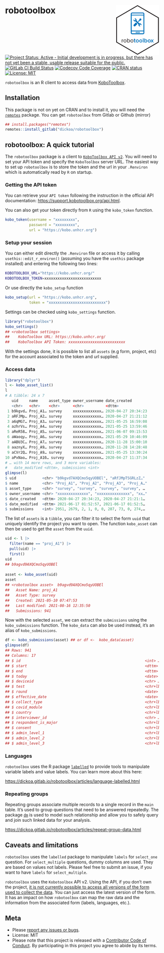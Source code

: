 
<!-- README.md is generated from README.Rmd. Please edit that file -->

# robotoolbox <img src="man/figures/robotoolbox_hex.png" align="right" width="140" />

[![Project Status: Active - Initial development is in progress, but
there has not yet been a stable, usable release suitable for the
public.](https://www.repostatus.org/badges/latest/wip.svg)](https://www.repostatus.org/#wip)
[![GitLab CI Build
Status](https://gitlab.com/dickoa/robotoolbox/badges/master/pipeline.svg)](https://gitlab.com/dickoa/robotoolbox/-/pipelines)
[![Codecov Code
Coverage](https://codecov.io/gl/dickoa/robotoolbox/branch/master/graph/badge.svg)](https://app.codecov.io/gl/dickoa/robotoolbox)
[![CRAN
status](https://www.r-pkg.org/badges/version/robotoolbox)](https://CRAN.R-project.org/package=robotoolbox)
[![License:
MIT](https://img.shields.io/badge/License-MIT-yellow.svg)](https://opensource.org/licenses/MIT)

`robotoolbox` is an R client to access data from
[KoboToolbox](https://www.kobotoolbox.org/).

## Installation

This package is not on yet on CRAN and to install it, you will need the
[`remotes`](https://github.com/r-lib/remotes) package. You can get
`robotoolbox` from Gitlab or Github (mirror)

``` r
## install.packages("remotes")
remotes::install_gitlab("dickoa/robotoolbox")
```

## robotoolbox: A quick tutorial

The `robotoolbox` package is a client to
[`KoboToolbox API v2`](https://support.kobotoolbox.org/api.html). You
will need to set your API token and specify the `KoboToolbox` server
URL. The easiest way to set up `robotoolbox` is to store the token and
the url in your `.Renviron` which is automatically read by `R` on
startup.

### Getting the API token

You can retrieve your `API token` following the instruction in the
official API documentation: <https://support.kobotoolbox.org/api.html>.

You can also get your token directly from `R` using the `kobo_token`
function.

``` r
kobo_token(username = "xxxxxxxxx",
           password = "xxxxxxxxx",
           url = "https://kobo.unhcr.org")
```

### Setup your session

You can either edit directly the `.Renviron` file or access it by
calling `usethis::edit_r_environ()` (assuming you have the `usethis`
package installed) and entering the following two lines:

``` bash
KOBOTOOLBOX_URL="https://kobo.unhcr.org/"
KOBOTOOLBOX_TOKEN=xxxxxxxxxxxxxxxxxxxxxxxxxx
```

Or use directly the `kobo_setup` function

``` r
kobo_setup(url = "https://kobo.unhcr.org",
           token = "xxxxxxxxxxxxxxxxxxxxxxxxxx")
```

Settings can be checked using `kobo_settings` function.

``` r
library("robotoolbox")
kobo_settings()
## <robotoolbox settings>
##    KoboToolbox URL: https://kobo.unhcr.org/
##    KoboToolbox API Token: xxxxxxxxxxxxxxxxxxxxxxxxxx
```

With the settings done, it is possible to list all `assets` (e.g form,
project, etc) for the account associated to the token and url supplied.

### Access data

``` r
library("dplyr")
l <- kobo_asset_list()
l
# A tibble: 24 x 7
   uid     name     asset_type owner_username date_created
   <chr>   <chr>    <chr>      <chr>          <dttm>
 1 b9kgvd… Proj_A1… survey     xxxxxxxxxxxxx… 2020-04-27 20:34:23
 2 aRFJMp… Proj_A2… survey     xxxxxxxxxxxxx… 2020-04-27 21:21:12
 3 a6qMG7… Proj_A3… survey     xxxxxxxxxxxxx… 2021-05-25 16:59:08
 4 azhrVs… Proj_A4… survey     xxxxxxxxxxxxx… 2021-05-25 13:59:46
 5 aReR58… Proj_A5… survey     xxxxxxxxxxxxx… 2021-06-07 09:15:53
 6 aWaoqy… Proj_A6… survey     xxxxxxxxxxxxx… 2021-05-29 10:46:09
 7 aABU3C… Proj_A7… survey     xxxxxxxxxxxxx… 2020-11-28 15:00:10
 8 aaznyX… Proj_A9… survey     xxxxxxxxxxxxx… 2020-11-28 14:28:48
 9 aCVr2Q… Proj_A9… survey     xxxxxxxxxxxxx… 2021-05-25 13:30:24
10 aPxNao… Proj_A10… survey    xxxxxxxxxxxxx… 2020-04-27 11:37:34
# … with 14 more rows, and 3 more variables:
#   date_modified <dttm>, submissions <int>
glimpse(l)
$ uid            <chr> "b9kgvd7AXQCmo5qyUOBEl", "aRfJMpTSGRLzZ…"
$ name           <chr> "Proj_A1", "Proj_A2", "Proj_A3", "Proj_A…"
$ asset_type     <chr> "survey", "survey", "survey", "survey", …
$ owner_username <chr> "xxxxxxxxxxxxxx", "xxxxxxxxxxxxxxx", "xx…"
$ date_created   <dttm> 2020-04-27 20:34:23, 2020-04-27 21:21:1…
$ date_modified  <dttm> 2021-06-17 01:52:57, 2021-06-17 01:52:5…
$ submissions    <int> 2951, 2679, 2, 1, 0, 0, 287, 73, 0, 274,…
```

The list of `assets` is a `tibble`, you can filter it to select the form
`uuid` that uniquely identify the project you want to open. The function
`kobo_asset` can then be used to get the `asset` from the `uuid`.

``` r
uid <- l |>
  filter(name == "proj_A1") |>
  pull(uid) |>
  first()
uid
## b9agvd9AXQCmo5qyUOBEl

asset <- kobo_asset(uid)
asset
## <robotoolbox asset>  b9agvd9AXQCmo5qyUOBEl
##   Asset Name: proj_A1
##   Asset Type: survey
##   Created: 2021-05-10 07:47:53
##   Last modified: 2021-08-16 12:35:50
##   Submissions: 941
```

Now with the selected `asset`, we can extract the `submissions` using
the `kobo_submissions` function. The `kobo_data` can also be used
instead, it’s an alias of `kobo_submissions`.

``` r
df <- kobo_submissions(asset) ## or df <-  kobo_data(asset)
glimpse(df)
## Rows: 941
## Columns: 17
## $ id                                                         <int> …
## $ start                                                      <dttm> …
## $ end                                                        <dttm> …
## $ today                                                      <date> …
## $ deviceid                                                   <chr> …
## $ test                                                       <chr+lbl> …
## $ round                                                      <date> …
## $ effective_date                                             <date> …
## $ collect_type                                               <chr+lbl> …
## $ covid_module                                               <chr+lbl> …
## $ country                                                    <chr+lbl> …
## $ interviewer_id                                             <chr> …
## $ respondent_is_major                                        <chr+lbl> …
## $ consent                                                    <chr+lbl> …
## $ admin_level_1                                              <chr+lbl> …
## $ admin_level_2                                              <chr+lbl> …
## $ admin_level_3                                              <chr+lbl> …
```

### Languages

`robotoolbox` uses the R package
[`labelled`](https://larmarange.github.io/labelled/) to provide tools to
manipulate variable labels and value labels. You can learn more about
this here:

<https://dickoa.gitlab.io/robotoolbox/articles/language-labelled.html>

### Repeating groups

Repeating groups associate multiple records to a single record in the
`main` table. It’s used to group questions that need to be answered
repeatedly. The package [`dm`](https://cynkra.github.io/dm/) is used to
model such relationship and allow you to safely query and join such
linked data for your analysis.

<https://dickoa.gitlab.io/robotoolbox/articles/repeat-group-data.html>

## Caveats and limitations

`robotoolbox` uses the `labelled` package to manipulate `labels` for
`select_one` question. For `select_multiple` questions, dummy columns
are used. They are based on values not labels. Please feel free to
submit an issue, if you want to have `labels` for `select_multiple`.

`robotoolbox` uses the `Kobotoolbox` API v2. Using the API, if you don’t
own the project, [it is not currently possible to access all versions of
the form used to collect the
data](https://github.com/kobotoolbox/kpi/issues/1164). You can just
access the latest version of the form. It has an impact on how
`robotoolbox` can map the raw data and the information from the
associated form (labels, languages, etc.).

## Meta

-   Please [report any issues or
    bugs](https://gitlab.com/dickoa/robotoolbox/-/issues).
-   License: MIT
-   Please note that this project is released with a [Contributor Code
    of Conduct](CODE_OF_CONDUCT.md). By participating in this project
    you agree to abide by its terms.

